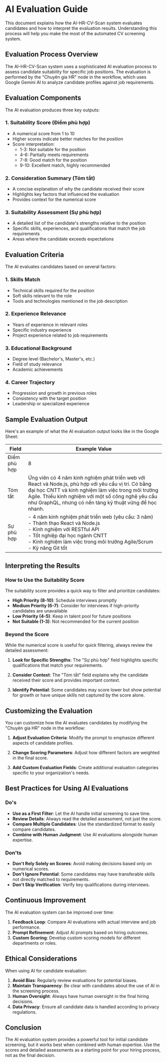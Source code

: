 # AI Evaluation Guide

This document explains how the AI-HR-CV-Scan system evaluates candidates and how to interpret the evaluation results. Understanding this process will help you make the most of the automated CV screening system.

## Evaluation Process Overview

The AI-HR-CV-Scan system uses a sophisticated AI evaluation process to assess candidate suitability for specific job positions. The evaluation is performed by the "Chuyên gia HR" node in the workflow, which uses Google Gemini AI to analyze candidate profiles against job requirements.

## Evaluation Components

The AI evaluation produces three key outputs:

### 1. Suitability Score (Điểm phù hợp)

- A numerical score from 1 to 10
- Higher scores indicate better matches for the position
- Score interpretation:
  - 1-3: Not suitable for the position
  - 4-6: Partially meets requirements
  - 7-8: Good match for the position
  - 9-10: Excellent match, highly recommended

### 2. Consideration Summary (Tóm tắt)

- A concise explanation of why the candidate received their score
- Highlights key factors that influenced the evaluation
- Provides context for the numerical score

### 3. Suitability Assessment (Sự phù hợp)

- A detailed list of the candidate's strengths relative to the position
- Specific skills, experiences, and qualifications that match the job requirements
- Areas where the candidate exceeds expectations

## Evaluation Criteria

The AI evaluates candidates based on several factors:

### 1. Skills Match

- Technical skills required for the position
- Soft skills relevant to the role
- Tools and technologies mentioned in the job description

### 2. Experience Relevance

- Years of experience in relevant roles
- Specific industry experience
- Project experience related to job requirements

### 3. Educational Background

- Degree level (Bachelor's, Master's, etc.)
- Field of study relevance
- Academic achievements

### 4. Career Trajectory

- Progression and growth in previous roles
- Consistency with the target position
- Leadership or specialized experience

## Sample Evaluation Output

Here's an example of what the AI evaluation output looks like in the Google Sheet:

| Field | Example Value |
|-------|---------------|
| Điểm phù hợp | 8 |
| Tóm tắt | Ứng viên có 4 năm kinh nghiệm phát triển web với React và Node.js, phù hợp với yêu cầu vị trí. Có bằng đại học CNTT và kinh nghiệm làm việc trong môi trường Agile. Thiếu kinh nghiệm với một số công nghệ yêu cầu như GraphQL, nhưng có nền tảng kỹ thuật vững để học nhanh. |
| Sự phù hợp | - 4 năm kinh nghiệm phát triển web (yêu cầu: 3 năm)<br>- Thành thạo React và Node.js<br>- Kinh nghiệm với RESTful API<br>- Tốt nghiệp đại học ngành CNTT<br>- Kinh nghiệm làm việc trong môi trường Agile/Scrum<br>- Kỹ năng Git tốt |

## Interpreting the Results

### How to Use the Suitability Score

The suitability score provides a quick way to filter and prioritize candidates:

- **High Priority (8-10)**: Schedule interviews promptly
- **Medium Priority (6-7)**: Consider for interviews if high-priority candidates are unavailable
- **Low Priority (4-5)**: Keep in talent pool for future positions
- **Not Suitable (1-3)**: Not recommended for the current position

### Beyond the Score

While the numerical score is useful for quick filtering, always review the detailed assessment:

1. **Look for Specific Strengths**: The "Sự phù hợp" field highlights specific qualifications that match your requirements.

2. **Consider Context**: The "Tóm tắt" field explains why the candidate received their score and provides important context.

3. **Identify Potential**: Some candidates may score lower but show potential for growth or have unique skills not captured by the score alone.

## Customizing the Evaluation

You can customize how the AI evaluates candidates by modifying the "Chuyên gia HR" node in the workflow:

1. **Adjust Evaluation Criteria**: Modify the prompt to emphasize different aspects of candidate profiles.

2. **Change Scoring Parameters**: Adjust how different factors are weighted in the final score.

3. **Add Custom Evaluation Fields**: Create additional evaluation categories specific to your organization's needs.

## Best Practices for Using AI Evaluations

### Do's

- **Use as a First Filter**: Let the AI handle initial screening to save time.
- **Review Details**: Always read the detailed assessment, not just the score.
- **Compare Multiple Candidates**: Use the standardized format to easily compare candidates.
- **Combine with Human Judgment**: Use AI evaluations alongside human expertise.

### Don'ts

- **Don't Rely Solely on Scores**: Avoid making decisions based only on numerical scores.
- **Don't Ignore Potential**: Some candidates may have transferable skills not directly matched to requirements.
- **Don't Skip Verification**: Verify key qualifications during interviews.

## Continuous Improvement

The AI evaluation system can be improved over time:

1. **Feedback Loop**: Compare AI evaluations with actual interview and job performance.
2. **Prompt Refinement**: Adjust AI prompts based on hiring outcomes.
3. **Custom Scoring**: Develop custom scoring models for different departments or roles.

## Ethical Considerations

When using AI for candidate evaluation:

1. **Avoid Bias**: Regularly review evaluations for potential biases.
2. **Maintain Transparency**: Be clear with candidates about the use of AI in the screening process.
3. **Human Oversight**: Always have human oversight in the final hiring decisions.
4. **Data Privacy**: Ensure all candidate data is handled according to privacy regulations.

## Conclusion

The AI evaluation system provides a powerful tool for initial candidate screening, but it works best when combined with human expertise. Use the scores and detailed assessments as a starting point for your hiring process, not as the final decision.
